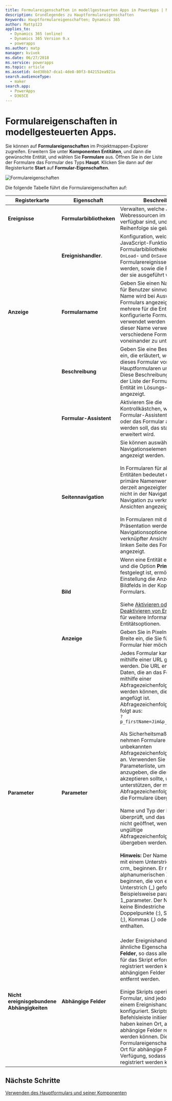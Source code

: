 ```yaml
---
title: Formulareigenschaften in modellgesteuerten Apps in PowerApps | MicrosoftDocs
description: Grundlegendes zu Hauptformulareigenschaften
Keywords: Hauptformulareigenschaften; Dynamics 365
author: Mattp123
applies_to:
  - Dynamics 365 (online)
  - Dynamics 365 Version 9.x
  - powerapps
ms.author: matp
manager: kvivek
ms.date: 06/27/2018
ms.service: powerapps
ms.topic: article
ms.assetid: 4ed30bb7-dca1-4de8-80f3-842152ea921a
search.audienceType:
  - maker
search.app:
  - PowerApps
  - D365CE
---
```


# <a name="model-driven-app-form-properties"></a>Formulareigenschaften in modellgesteuerten Apps. 

Sie können auf **Formulareigenschaften** im Projektmappen-Explorer zugreifen. Erweitern Sie unter **Komponenten** **Entitäten**, und dann die gewünschte Entität, und wählen Sie **Formulare** aus. Öffnen Sie in der Liste der Formulare das Formular des Typs **Haupt**. Klicken Sie dann auf der Registerkarte **Start** auf **Formular-Eigenschaften**.

![Formulareigenschaften](media/form-properties.png)

Die folgende Tabelle führt die Formulareigenschaften auf:  
  
|Registerkarte|Eigenschaft|Beschreibung|  
|---------|--------------|-----------------|  
|**Ereignisse**|**Formularbibliotheken**|Verwalten, welche JavaScript-Webressourcen im Formular verfügbar sind, und in welcher Reihenfolge sie geladen werden.|  
||**Ereignishandler**.|Konfiguration, welche JavaScript-Funktionen aus den Formularbibliotheken für die `OnLoad`- und `OnSave`-Formularereignisse ausgeführt werden, sowie die Reihenfolge, in der sie ausgeführt werden.|  
|**Anzeige**|**Formularname**|Geben Sie einen Namen ein, der für Benutzer sinnvoll ist. Dieser Name wird bei Auswahl des Formulars angezeigt. Wenn mehrere für die Entität konfigurierte Formulare verwendet werden können, wird dieser Name verwendet, um verschiedene Formulare voneinander zu unterscheiden.|  
||**Beschreibung**|Geben Sie eine Beschreibung ein, die erläutert, wodurch sich dieses Formular von anderen Hauptformularen unterscheidet. Diese Beschreibung wird nur in der Liste der Formulare für eine Entität im Lösungs-Explorer angezeigt.|  
||**Formular-Assistent**|Aktivieren Sie die Kontrollkästchen, wenn Sie den Formular-Assistenten aktivieren oder das Formular angezeigt werden soll, das standardmäßig erweitert wird.|
||**Seitennavigation**|Sie können auswählen, dass Navigationselemente nicht angezeigt werden.<br /><br /> In Formularen für aktualisierte Entitäten bedeutet dies, dass der primäre Namenwert für den derzeit angezeigten Datensatz nicht in der Navigationsleiste zur Navigation zu verknüpften Ansichten angezeigt wird.<br /><br /> In Formularen mit der klassischen Präsentation werden die Navigationsoptionen zur Auswahl verknüpfter Ansichten auf der linken Seite des Formulars nicht angezeigt.|  
||**Bild**|Wenn eine Entität ein Bildfeld hat und die Option **Primäres Image** festgelegt ist, ermöglicht diese Einstellung die Anzeige des Bildfelds in der Kopfzeile dieses Formulars.<br /><br /> Siehe [Aktivieren oder Deaktivieren von Entitätsoptionen](../common-data-service/edit-entities.md#enable-or-disable-entity-options) für weitere Informationen zu Entitätsoptionen.|  ||**Anzeige**|**Legen Sie eine Maximale Breite (Pixel) fest**, um die Breite des Formulars zu beschränken. Der Standardwert ist 1900.|  
||**Anzeige**|Geben Sie in Pixeln die maximale Breite ein, die Sie für das Formular hier möchten.|
|**Parameter**|**Parameter**|Jedes Formular kann mit Code mithilfe einer URL geöffnet werden. Die URL enthält auch Daten, die an das Formular mithilfe einer Abfragezeichenfolge übergeben werden können, die an die URL angefügt ist. Abfragezeichenfolgen sehen wie folgt aus:<br />`?p_firstName=Jim&p_lastName=Daly`<br /><br /> Als Sicherheitsmaßnahme nehmen Formulare keine unbekannten Abfragezeichenfolgenparameter an. Verwenden Sie diese Parameterliste, um Parameter anzugeben, die dieses Formular akzeptieren sollte, um Code zu unterstützen, der mithilfe von Abfragezeichenfolgen Daten an die Formulare übergibt.<br /><br /> Name und Typ der Daten werden überprüft, und das Formular wird nicht geöffnet, wenn an es ungültige Abfragezeichenfolgenparameter übergeben werden.<br /><br />**Hinweis:** Der Name kann nicht mit einem Unterstrich (_) oder crm\_ beginnen. Er muss mit alphanumerischen Zeichen beginnen, die von einem Unterstrich (\_) gefolgt werden. Beispielsweise parameter_1 oder 1_parameter. Der Name kann keine Bindestriche (-), Doppelpunkte (:), Strichpunkte (;), Kommas (,) oder Punkte (.) enthalten. <br /><br />|  
|**Nicht ereignisgebundene Abhängigkeiten**|**Abhängige Felder**|Jeder Ereignishandler hat eine ähnliche Eigenschaft **Abhängige Felder**, so dass alle Felder, die für das Skript erforderlich sind, registriert werden können. Die abhängigen Felder können nicht entfernt werden.<br /><br /> Einige Skripts operieren auf dem Formular, sind jedoch nicht in einem Ereignishandler konfiguriert. Skripts, die von der Befehlsleiste initiiert wurden, haben keinen Ort, an dem abhängige Felder registriert werden können. Diese Formulareigenschaft stellt einen Ort für abhängige Felder zur Verfügung, sodass diese Skripts registriert werden können.|  

## <a name="next-steps"></a>Nächste Schritte

[Verwenden des Hauptformulars und seiner Komponenten](use-main-form-and-components.md)
